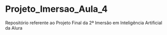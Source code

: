 # Projeto_Imersao_Aula_4
Repositório referente ao Projeto Final da 2ª Imersão em Inteligência Artificial da Alura
